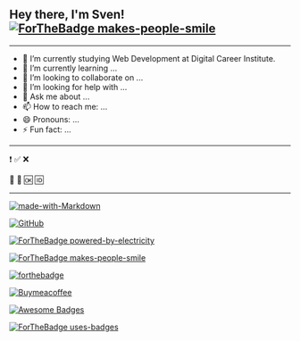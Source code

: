 
## Hey there, I'm Sven! [![ForTheBadge makes-people-smile](http://ForTheBadge.com/images/badges/makes-people-smile.svg)](http://ForTheBadge.com)




***

- 🔭 I’m currently studying Web Development at Digital Career Institute.
- 🌱 I’m currently learning ...
- 👯 I’m looking to collaborate on ...
- 🤔 I’m looking for help with ...
- 💬 Ask me about ...
- 📫 How to reach me: ...
- 😄 Pronouns: ...
- ⚡ Fun fact: ...

***

❗
✅
❌

🔴
🔁
🆗
🆔

***

[![made-with-Markdown](https://img.shields.io/badge/Made%20with-Markdown-1f425f.svg)](http://commonmark.org)





[![GitHub](https://badgen.net/badge/icon/github?icon=github&label)](https://github.com)


[![ForTheBadge powered-by-electricity](http://ForTheBadge.com/images/badges/powered-by-electricity.svg)](http://ForTheBadge.com)


[![ForTheBadge makes-people-smile](http://ForTheBadge.com/images/badges/makes-people-smile.svg)](http://ForTheBadge.com)


[![forthebadge](https://forthebadge.com/images/featured/featured-oooo-kill-em.svg)](https://forthebadge.com)


[![Buymeacoffee](https://badgen.net/badge/icon/buymeacoffee?icon=buymeacoffee&label)](https://https://www.buymeacoffee.com/)

[![Awesome Badges](https://img.shields.io/badge/badges-awesome-green.svg)](https://github.com/Naereen/badges)

[![ForTheBadge uses-badges](http://ForTheBadge.com/images/badges/uses-badges.svg)](http://ForTheBadge.com)


























